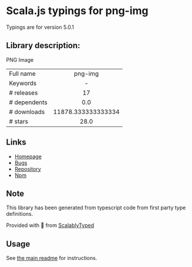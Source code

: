 
# Scala.js typings for png-img

Typings are for version 5.0.1

## Library description:
PNG Image

|                    |                 |
| ------------------ | :-------------: |
| Full name          | png-img |
| Keywords           | - |
| # releases         | 17 |
| # dependents       | 0.0 |
| # downloads        | 11878.333333333334 |
| # stars            | 28.0 |

## Links
- [Homepage](https://github.com/gemini-testing/png-img)
- [Bugs](https://github.com/gemini-testing/png-img/issues)
- [Repository](https://github.com/gemini-testing/png-img)
- [Npm](https://www.npmjs.com/package/png-img)
    


## Note
This library has been generated from typescript code from first party type definitions.

Provided with :purple_heart: from [ScalablyTyped](https://github.com/oyvindberg/ScalablyTyped)

## Usage
See [the main readme](../../readme.md) for instructions.


